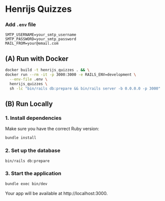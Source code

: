 # Henrijs Quizzes

### Add `.env` file

```
SMTP_USERNAME=your_smtp_username
SMTP_PASSWORD=your_smtp_password
MAIL_FROM=your@email.com
```

## (A) Run with Docker

```bash
docker build -t henrijs_quizzes . && \
docker run --rm -it -p 3000:3000 -e RAILS_ENV=development \
  --env-file .env \
  henrijs_quizzes \
  sh -lc "bin/rails db:prepare && bin/rails server -b 0.0.0.0 -p 3000"
```

## (B) Run Locally

### 1. Install dependencies

Make sure you have the correct Ruby version:

```bash
bundle install
```

### 2. Set up the database

```bash
bin/rails db:prepare
```

### 3. Start the application

```bash
bundle exec bin/dev
```

Your app will be available at http://localhost:3000.
